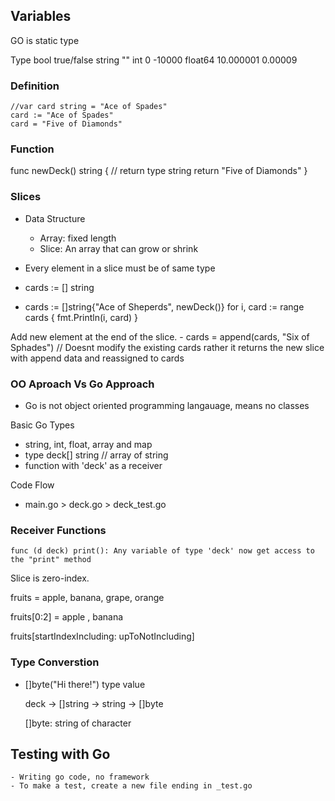 ## Variables

GO is static type

Type
bool        true/false
string      ""
int         0  -10000 
float64     10.000001 0.00009

### Definition

	//var card string = "Ace of Spades"
	card := "Ace of Spades"
	card = "Five of Diamonds"

### Function


func newDeck() string { // return type string
	return "Five of Diamonds"
}

### Slices 
- Data Structure
  - Array: fixed length
  - Slice: An array that can grow or shrink

- Every element in a slice must be of same type
- cards := [] string
- cards := []string{"Ace of Sheperds", newDeck()}
    for i, card := range cards {
		fmt.Println(i, card)
	}

Add new element at the end of the slice.
    - cards = append(cards, "Six of Sphades") // Doesnt modify the existing cards rather it returns the new slice with append data and reassigned to cards

### OO Aproach Vs Go Approach

- Go is not object oriented programming langauage, means no classes

Basic Go Types

- string, int, float, array and map
- type deck[] string // array of string
- function with 'deck' as a receiver

Code Flow

- main.go > deck.go > deck_test.go

### Receiver Functions

    func (d deck) print(): Any variable of type 'deck' now get access to the "print" method

Slice is zero-index. 

fruits = apple, banana, grape, orange

fruits[0:2] = apple , banana 

fruits[startIndexIncluding: upToNotIncluding]

### Type Converstion

- []byte("Hi there!")
  type    value

  deck -> []string -> string -> []byte

  []byte: string of character

## Testing with Go
    - Writing go code, no framework
    - To make a test, create a new file ending in _test.go